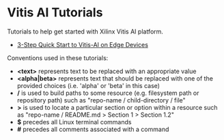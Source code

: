 # Vitis AI Tutorials
Tutorials to help get started with Xilinx Vitis AI platform.

 - [3-Step Quick Start to Vitis-AI on Edge Devices](3-step_quick-start/README.md)

Conventions used in these tutorials:
  - **\<text\>** represents text to be replaced with an appropriate value
  - **\<alpha|beta\>** represents text that should be replaced with one of the provided choices (i.e. 'alpha' or 'beta' in this case)
  - **/** is used to build paths to some resource (e.g. filesystem path or repository path) such as "repo-name / child-directory / file"
  - **>** is used to locate a particular section or option within a resource such as "repo-name / README.md > Section 1 > Section 1.2"
  - **$** precedes all Linux terminal commands
  - **#** precedes all comments associated with a command
